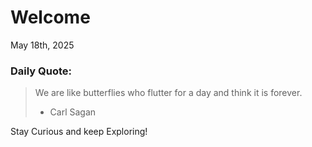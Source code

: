 # Welcome

May 18th, 2025

### Daily Quote:
> We are like butterflies who flutter for a day and think it is forever.
> 	- Carl Sagan

Stay Curious and keep Exploring!
